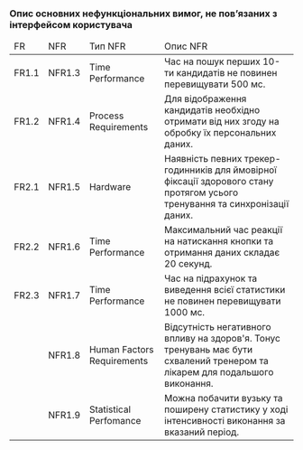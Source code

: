 ### Опис  основних  нефункціональних  вимог,  не пов’язаних з інтерфейсом користувача 

<table>
    <thead>
        <tr>
            <td>FR</td>
            <td>NFR</td>
            <td>Тип NFR</td>
            <td>Опис NFR</td>
        </tr>
    </thead>
    <tbody>
        <tr>
            <td>FR1.1</td>
            <td>NFR1.3</td>
            <td>Time Performance</td>
            <td>Час на пошук перших 10-ти кандидатів не повинен перевищувати 500 мс.</td>
        </tr>
        <tr>
            <td>FR1.2</td>
            <td>NFR1.4</td>
            <td>Process Requirements</td>
            <td>Для відображення кандидатів необхідно отримати від них згоду на обробку їх персональних даних.</td>
        </tr>
        <tr>
            <td>FR2.1</td>
            <td>NFR1.5</td>
            <td>Hardware</td>
            <td>Наявність певних трекер-годинників для ймовірної фіксації здорового стану протягом усього тренування та синхронізації даних.</td>
        </tr>
        <tr>
            <td>FR2.2</td>
            <td>NFR1.6</td>
            <td>Time Performance</td>
            <td>Максимальний час реакції на натискання кнопки та отримання даних складає 20 секунд.</td>
        </tr>
        <tr>
            <td>FR2.3</td>
            <td>NFR1.7</td>
            <td>Time Performance</td>
            <td>Час на підрахунок та виведення всієї статистики не повинен перевищувати 1000 мс.</td>
        </tr>
            <tr>
            <td></td>
            <td>NFR1.8</td>
            <td>Human Factors Requirements</td>
            <td>Відсутність негативного впливу на здоров'я. Тонус тренувань має бути схвалений тренером та лікарем для подальшого виконання.</td>
        </tr>
        </tr>
            <tr>
            <td></td>
            <td>NFR1.9</td>
            <td>Statistical Perfomance</td>
            <td>Можна побачити вузьку та поширену статистику у ході інтенсивності виконання за вказаний період.</td>
        </tr>
    </tbody>
</table>